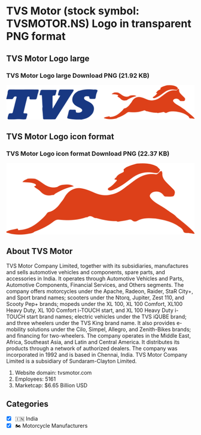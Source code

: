 # TVS Motor (stock symbol: TVSMOTOR.NS) Logo in transparent PNG format

## TVS Motor Logo large

### TVS Motor Logo large Download PNG (21.92 KB)

![TVS Motor Logo large Download PNG (21.92 KB)](/img/orig/TVSMOTOR.NS_BIG-0666e921.png)

## TVS Motor Logo icon format

### TVS Motor Logo icon format Download PNG (22.37 KB)

![TVS Motor Logo icon format Download PNG (22.37 KB)](/img/orig/TVSMOTOR.NS-72a11be9.png)

## About TVS Motor

TVS Motor Company Limited, together with its subsidiaries, manufactures and sells automotive vehicles and components, spare parts, and accessories in India. It operates through Automotive Vehicles and Parts, Automotive Components, Financial Services, and Others segments. The company offers motorcycles under the Apache, Radeon, Raider, StaR City+, and Sport brand names; scooters under the Ntorq, Jupiter, Zest 110, and Scooty Pep+ brands; mopeds under the XL 100, XL 100 Comfort, XL100 Heavy Duty, XL 100 Comfort i-TOUCH start, and XL 100 Heavy Duty i-TOUCH start brand names; electric vehicles under the TVS iQUBE brand; and three wheelers under the TVS King brand name. It also provides e-mobility solutions under the Cilo, Simpel, Allegro, and Zenith-Bikes brands; and financing for two-wheelers. The company operates in the Middle East, Africa, Southeast Asia, and Latin and Central America. It distributes its products through a network of authorized dealers. The company was incorporated in 1992 and is based in Chennai, India. TVS Motor Company Limited is a subsidiary of Sundaram-Clayton Limited.

1. Website domain: tvsmotor.com
2. Employees: 5161
3. Marketcap: $6.65 Billion USD


## Categories
- [x] 🇮🇳 India
- [x] 🏍 Motorcycle Manufacturers

